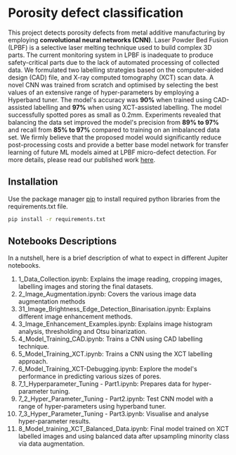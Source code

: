 # Porosity defect classification

This project detects porosity defects from metal additive manufacturing by employing __convolutional neural networks (CNN)__. Laser Powder Bed Fusion (LPBF) is a selective laser melting technique used to build complex 3D parts. The current monitoring system in LPBF is inadequate to produce safety-critical parts due to the lack of automated processing of collected data. 
We formulated two labelling strategies based on the computer-aided design (CAD) file, and X-ray computed tomography (XCT) scan data.
A novel CNN was trained from scratch and optimised by selecting the best values of an extensive range of hyper-parameters by employing a Hyperband tuner. The model's accuracy was __90\%__ when trained using CAD-assisted labelling and __97\%__ when using XCT-assisted labelling. The model successfully spotted pores as small as 0.2mm. Experiments revealed that balancing the data set improved the model's precision from __89\% to 97\%__ and recall from __85\% to 97\%__ compared to training on an imbalanced data set. We firmly believe that the proposed model would significantly reduce post-processing costs and provide a better base model network for transfer learning of future ML models aimed at LPBF micro-defect detection. For more details, please read our published work [here](https://link.springer.com/article/10.1007/s00170-022-08995-7).

## Installation

Use the package manager [pip](https://pip.pypa.io/en/stable/) to install required python libraries from the requirements.txt file.

```bash
pip install -r requirements.txt
```



## Notebooks Descriptions
In a nutshell, here is a brief description of what to expect in different Jupiter notebooks.
1. 1_Data_Collection.ipynb: Explains the image reading, cropping images, labelling images and storing the final datasets.
2. 2_Image_Augmentation.ipynb: Covers the various image data augmentation methods
3. 31_Image_Brightness_Edge_Detection_Binarisation.ipynb: Explains different image enhancement methods.
4. 3_Image_Enhancement_Examples.ipynb: Explains image histogram analysis, thresholding and Otsu binarization.
5. 4_Model_Training_CAD.ipynb: Trains a CNN using CAD labelling technique.
6. 5_Model_Training_XCT.ipynb: Trains a CNN using the XCT labelling approach.
7. 6_Model_Training_XCT-Debugging.ipynb: Explore the model's performance in predicting various sizes of pores.
8. 7_1_Hyperparameter_Tuning - Part1.ipynb: Prepares data for hyper-parameter tuning.
9. 7_2_Hyper_Parameter_Tuning - Part2.ipynb: Test CNN model with a range of hyper-parameters using hyperband tuner.
10. 7_3_Hyper_Parameter_Tuning - Part3.ipynb: Visualise and analyse hyper-parameter results.
11. 8_Model_training_XCT_Balanced_Data.ipynb: Final model trained on XCT labelled images and using balanced data after upsampling minority class via data augmentation. 

